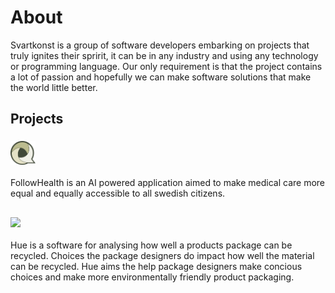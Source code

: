 # About
Svartkonst is a group of software developers embarking on projects that truly ignites their spririt, it can be in any industry and using any technology or programming language. Our only requirement is that the project contains a lot of passion and hopefully we can make software solutions that make the world little better.

## Projects

### <div align="left"><img src="https://raw.githubusercontent.com/svartkonst/.github/e2357357176a229e1a75e9b1b8b2befb0082a479/profile/assets/logo-outline.svg" width="40"></div>
FollowHealth is an AI powered application aimed to make medical care more equal and equally accessible to all swedish citizens. 

##
### <div align="left"> <img src="https://user-images.githubusercontent.com/79652716/202530315-99680608-f745-45e1-af50-7c9730fe187d.png" width="50"> </div>

Hue is a software for analysing how well a products package can be recycled. Choices the package designers do impact how well the material can be recycled. Hue aims the help package designers make concious choices and make more environmentally friendly product packaging. 
